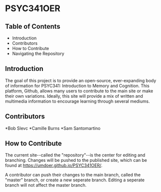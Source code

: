 # PSYC341OER
## Table of Contents
* Introduction
* Contributors 
* How to Contribute
* Navigating the Repository

## Introduction

The goal of this project is to provide an open-source, ever-expanding body of information for PSYC341: Introduction to Memory and Cognition. This platform, Github, allows many users to contribute to the main site or make their own variations. Ideally, this site will provide a mix of written and multimedia information to encourage learning through several mediums.    

## Contributors
*Bob Slevc
*Camille Burns
*Sam Santomartino

## How to Contribute

The current site--called the "repository"--is the center for editing and branching. Changes will be pushed to the published site, which can be found at https://umdoer.github.io/PSYC341OER/.

A contributor can push their changes to the main branch, called the "master" branch, or create a new seperate branch. Editing a seperate branch will not affect the master branch. 
